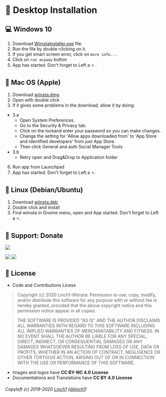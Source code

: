 # 💾 Desktop Installation
## 💻 Windows 10
1. Download [WiinstaInstaller.exe](https://github.com/Linch1/wiinsta-instagram-manager/releases) file.
4. Run the file by double-clicking on it.
3. If you get smart screen error, click on `more info...`
4. Click on `run anyway` button
5. App has started. Don't forget to Left a :star: .

## 🍎 Mac OS (Apple)
1. Download [wiinsta.dmg](https://github.com/Linch1/wiinsta-instagram-manager/releases).
2. Open with double click
3. If it gives some problems in the download, allow it by doing:
  - 3.a
    - Open System Preferences.
    - Go to the Security & Privacy tab.
    - Click on the lockand enter your password so you can make changes.
    - Change the setting for 'Allow apps downloaded from' to 'App Store and identified developers' from just App Store.
    - Then click General and auth Social Manager Tools
  - 3.b 
    - Retry open and Drag&Drop to Application folder
6. Run app from Launchpad
5. App has started. Don't forget to Left a :star:.

## 🐧 Linux (Debian/Ubuntu)
1. Download [wiinsta.deb](https://github.com/Linch1/wiinsta-instagram-manager/releases)
2. Double click and install
3. Find wiinsta in Gnome menu, open and App started. Don't forget to Left a :star:.

## 🎁 Support: Donate
[![](https://img.shields.io/badge/buy%20me-coffee-4B788C.svg)](https://ko-fi.com/linch1)

![](https://img.shields.io/badge/bitcoin-1EyJ7niABw5L4LWvLj8M6bQCENjX8QCmNa-E38B29.svg) 
![](https://img.shields.io/badge/ethereum-0x8af8e8f4950db92ddb76597bafc1d35f97a914b1-4E8EE9.svg)

## 💫 License

* Code and Contributions Licese
> Copyright (c) 2020 Linch1-Wiinsta: Permission to use, copy, modify, and/or distribute this software for any
purpose with or without fee is hereby granted, provided that the above
copyright notice and this permission notice appear in all copies.

>THE SOFTWARE IS PROVIDED "AS IS" AND THE AUTHOR DISCLAIMS ALL WARRANTIES
WITH REGARD TO THIS SOFTWARE INCLUDING ALL IMPLIED WARRANTIES OF
MERCHANTABILITY AND FITNESS. IN NO EVENT SHALL THE AUTHOR BE LIABLE FOR
ANY SPECIAL, DIRECT, INDIRECT, OR CONSEQUENTIAL DAMAGES OR ANY DAMAGES
WHATSOEVER RESULTING FROM LOSS OF USE, DATA OR PROFITS, WHETHER IN AN
ACTION OF CONTRACT, NEGLIGENCE OR OTHER TORTIOUS ACTION, ARISING OUT OF
OR IN CONNECTION WITH THE USE OR PERFORMANCE OF THIS SOFTWARE.

* Images and logos have **CC BY-NC 4.0 License**
* Documentations and Translations have **CC BY 4.0 License**

###### Copyleft (c) 2019-2020 [Linch1](#) ([@linch1](#))

